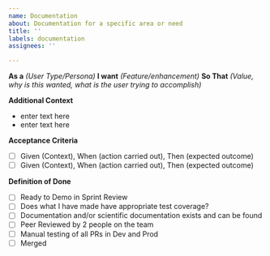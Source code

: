 ```yaml
---
name: Documentation
about: Documentation for a specific area or need
title: ''
labels: documentation
assignees: ''

---
```


**As a** *(User Type/Persona)* **I want** *(Feature/enhancement)* **So That** *(Value, why is this wanted, what is the user trying to accomplish)*

**Additional Context**
- enter text here
- enter text here

**Acceptance Criteria**
- [ ] Given (Context), When (action carried out), Then (expected outcome)
- [ ] Given (Context), When (action carried out), Then (expected outcome)

**Definition of Done**
- [ ] Ready to Demo in Sprint Review
- [ ] Does what I have made have appropriate test coverage?
- [ ] Documentation and/or scientific documentation exists and can be found
- [ ] Peer Reviewed by 2 people on the team
- [ ] Manual testing of all PRs in Dev and Prod
- [ ] Merged
